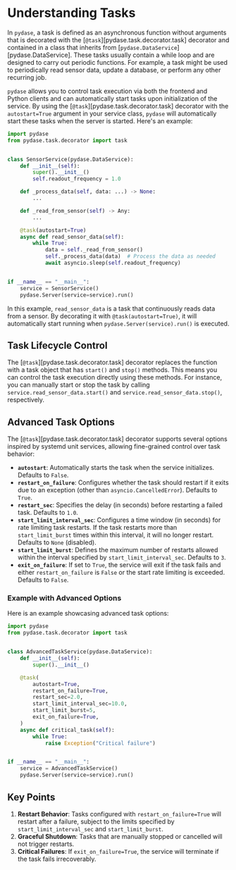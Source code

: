 # Understanding Tasks

In `pydase`, a task is defined as an asynchronous function without arguments that is decorated with the [`@task`][pydase.task.decorator.task] decorator and contained in a class that inherits from [`pydase.DataService`][pydase.DataService]. These tasks usually contain a while loop and are designed to carry out periodic functions. For example, a task might be used to periodically read sensor data, update a database, or perform any other recurring job.

`pydase` allows you to control task execution via both the frontend and Python clients and can automatically start tasks upon initialization of the service. By using the [`@task`][pydase.task.decorator.task] decorator with the `autostart=True` argument in your service class, `pydase` will automatically start these tasks when the server is started. Here's an example:

```python
import pydase
from pydase.task.decorator import task


class SensorService(pydase.DataService):
    def __init__(self):
        super().__init__()
        self.readout_frequency = 1.0

    def _process_data(self, data: ...) -> None:
        ...

    def _read_from_sensor(self) -> Any:
        ...

    @task(autostart=True)
    async def read_sensor_data(self):
        while True:
            data = self._read_from_sensor()
            self._process_data(data)  # Process the data as needed
            await asyncio.sleep(self.readout_frequency)


if __name__ == "__main__":
    service = SensorService()
    pydase.Server(service=service).run()
```

In this example, `read_sensor_data` is a task that continuously reads data from a sensor. By decorating it with `@task(autostart=True)`, it will automatically start running when `pydase.Server(service).run()` is executed.

## Task Lifecycle Control

The [`@task`][pydase.task.decorator.task] decorator replaces the function with a task object that has `start()` and `stop()` methods. This means you can control the task execution directly using these methods. For instance, you can manually start or stop the task by calling `service.read_sensor_data.start()` and `service.read_sensor_data.stop()`, respectively.

## Advanced Task Options

The [`@task`][pydase.task.decorator.task] decorator supports several options inspired by systemd unit services, allowing fine-grained control over task behavior:

- **`autostart`**: Automatically starts the task when the service initializes. Defaults to `False`.
- **`restart_on_failure`**: Configures whether the task should restart if it exits due to an exception (other than `asyncio.CancelledError`). Defaults to `True`.
- **`restart_sec`**: Specifies the delay (in seconds) before restarting a failed task. Defaults to `1.0`.
- **`start_limit_interval_sec`**: Configures a time window (in seconds) for rate limiting task restarts. If the task restarts more than `start_limit_burst` times within this interval, it will no longer restart. Defaults to `None` (disabled).
- **`start_limit_burst`**: Defines the maximum number of restarts allowed within the interval specified by `start_limit_interval_sec`. Defaults to `3`.
- **`exit_on_failure`**: If set to `True`, the service will exit if the task fails and either `restart_on_failure` is `False` or the start rate limiting is exceeded. Defaults to `False`.

### Example with Advanced Options

Here is an example showcasing advanced task options:

```python
import pydase
from pydase.task.decorator import task


class AdvancedTaskService(pydase.DataService):
    def __init__(self):
        super().__init__()

    @task(
        autostart=True,
        restart_on_failure=True,
        restart_sec=2.0,
        start_limit_interval_sec=10.0,
        start_limit_burst=5,
        exit_on_failure=True,
    )
    async def critical_task(self):
        while True:
            raise Exception("Critical failure")


if __name__ == "__main__":
    service = AdvancedTaskService()
    pydase.Server(service=service).run()
```

## Key Points

1. **Restart Behavior**: Tasks configured with `restart_on_failure=True` will restart after a failure, subject to the limits specified by `start_limit_interval_sec` and `start_limit_burst`.
2. **Graceful Shutdown**: Tasks that are manually stopped or cancelled will not trigger restarts.
3. **Critical Failures**: If `exit_on_failure=True`, the service will terminate if the task fails irrecoverably.

